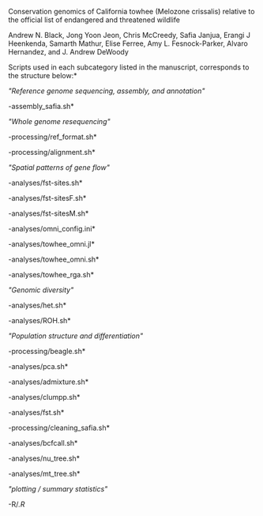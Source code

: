 Conservation genomics of California towhee (Melozone crissalis) relative to the official list of endangered and threatened wildlife


Andrew N. Black, Jong Yoon Jeon, Chris McCreedy, Safia Janjua, Erangi J Heenkenda, Samarth Mathur, Elise Ferree, Amy L. Fesnock-Parker, Alvaro Hernandez, and J. Andrew DeWoody



Scripts used in each subcategory listed in the manuscript, corresponds to the structure below:*

*"Reference genome sequencing, assembly, and annotation"*


-assembly_safia.sh*

*"Whole genome resequencing"*


-processing/ref_format.sh*


-processing/alignment.sh*


*"Spatial patterns of gene flow"*


-analyses/fst-sites.sh*


-analyses/fst-sitesF.sh*


-analyses/fst-sitesM.sh*


-analyses/omni_config.ini*


-analyses/towhee_omni.jl*


-analyses/towhee_omni.sh*


-analyses/towhee_rga.sh*


*"Genomic diversity"*


-analyses/het.sh*


-analyses/ROH.sh*


*"Population structure and differentiation"*


-processing/beagle.sh*


-analyses/pca.sh*


-analyses/admixture.sh*


-analyses/clumpp.sh*


-analyses/fst.sh*


-processing/cleaning_safia.sh*


-analyses/bcfcall.sh*


-analyses/nu_tree.sh*


-analyses/mt_tree.sh*


*"plotting / summary statistics"*


-R/*.R*











